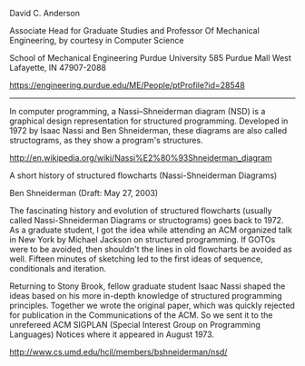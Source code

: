 David C. Anderson

Associate Head for Graduate Studies and Professor Of Mechanical Engineering, by courtesy in Computer Science

School of Mechanical Engineering
Purdue University
585 Purdue Mall
West Lafayette, IN 47907-2088

https://engineering.purdue.edu/ME/People/ptProfile?id=28548

-------------

In computer programming, a Nassi–Shneiderman diagram (NSD) is a graphical design representation for structured programming. Developed in 1972 by Isaac Nassi and Ben Shneiderman, these diagrams are also called structograms, as they show a program's structures.

http://en.wikipedia.org/wiki/Nassi%E2%80%93Shneiderman_diagram


A short history of structured flowcharts (Nassi-Shneiderman Diagrams)

Ben Shneiderman (Draft: May 27, 2003)

The fascinating history and evolution of structured flowcharts (usually called Nassi-Shneiderman Diagrams or structograms) goes back to 1972. As a graduate student, I got the idea while attending an ACM organized talk in New York by Michael Jackson on structured programming. If GOTOs were to be avoided, then shouldn't the lines in old flowcharts be avoided as well. Fifteen minutes of sketching led to the first ideas of sequence, conditionals and iteration.

Returning to Stony Brook, fellow graduate student Isaac Nassi shaped the ideas based on his more in-depth knowledge of structured programming principles. Together we wrote the original paper, which was quickly rejected for publication in the Communications of the ACM. So we sent it to the unrefereed ACM SIGPLAN (Special Interest Group on Programming Languages) Notices where it appeared in August 1973.

http://www.cs.umd.edu/hcil/members/bshneiderman/nsd/